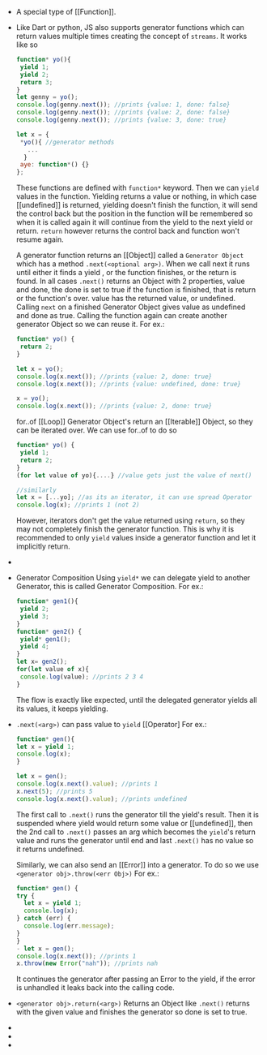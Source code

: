 - A special type of [[Function]].
- Like Dart or python, JS also supports generator functions which can return values multiple times creating the concept of ``streams``.
  It works like so
  ```js
  function* yo(){
   yield 1;
   yield 2;
   return 3;
  }
  let genny = yo();
  console.log(genny.next()); //prints {value: 1, done: false}
  console.log(genny.next()); //prints {value: 2, done: false}
  console.log(genny.next()); //prints {value: 3, done: true}
  
  let x = {
   *yo(){ //generator methods
     ...
    }
   aye: function*() {} 
  };
  ```
  These functions are defined with ``function*`` keyword.  Then we can ``yield`` values in the function. Yielding returns a value or nothing, in which case [[undefined]] is returned, yielding doesn't finish the function, it will send the control back but the position in the function will be remembered so when it is called again it will continue from the yield to the next yield or return. ``return`` however returns the control back and function won't resume again.
  
  A generator function returns an [[Object]] called a ``Generator Object`` which has a method ``.next(<optional arg>)``. When we call next it runs until either it finds a yield , or the function finishes, or the return is found. In all cases ``.next()`` returns an Object with 2 properties, value and done, the done is set to true if the function is finished, that is return or the function's over. value has the returned value, or undefined. 
  Calling ``next`` on a finished Generator Object gives value as undefined and done as true.
  Calling the function again can create another generator Object so we can reuse it.
  For ex.:
  ```js
  function* yo() {
   return 2; 
  }
  
  let x = yo();
  console.log(x.next()); //prints {value: 2, done: true}
  console.log(x.next()); //prints {value: undefined, done: true}
  
  x = yo();
  console.log(x.next()); //prints {value: 2, done: true}
  ```
  
  
  
   for..of [[Loop]]
  Generator Object's return an [[Iterable]] Object, so they can be iterated over. We can use for..of to do so 
  ```js
  function* yo() {
   yield 1;
   return 2;
  }
  (for let value of yo){....} //value gets just the value of next()
  
  //similarly
  let x = [...yo]; //as its an iterator, it can use spread Operator
  console.log(x); //prints 1 (not 2)
  
  ```
  
  However, iterators don't get the value returned using ``return``, so they may not completely finish the generator function. This is why it is recommended to only ``yield`` values inside a generator function and let it implicitly return.
-
- Generator Composition
  Using ``yield*`` we can delegate yield to another Generator, this is called Generator Composition.
  For ex.:
  ```js
  function* gen1(){
   yield 2;
   yield 3;
  }
  function* gen2() {
   yield* gen1();
   yield 4;
  }
  let x= gen2();
  for(let value of x){
   console.log(value); //prints 2 3 4
  }
  ```
  The flow is exactly like expected, until the delegated generator yields all its values, it keeps yielding.
- ``.next(<arg>)`` can pass value to ``yield`` [[Operator]
  For ex.:
  ```js
  function* gen(){
  let x = yield 1;
  console.log(x);
  }
  
  let x = gen();
  console.log(x.next().value); //prints 1 
  x.next(5); //prints 5
  console.log(x.next().value); //prints undefined
  ```
  The first call to ``.next()`` runs the generator till the yield's result. Then it is suspended where yield would return some value or [[undefined]], then the 2nd call to ``.next()`` passes an arg which becomes the ``yield``'s return value and runs the generator until end and last ``.next()`` has no value so it returns undefined.
  
  Similarly, we can also send an [[Error]] into a generator. To do so we use ``<generator obj>.throw(<err Obj>)``
  For ex.:
  ```js
  function* gen() {
  try {
    let x = yield 1;
    console.log(x);
  } catch (err) {
    console.log(err.message);
  }
  }
  - let x = gen();
  console.log(x.next()); //prints 1
  x.throw(new Error("nah")); //prints nah
  ```
  It continues the generator after passing an Error to the yield, if the error is unhandled it leaks back into the calling code.
- ``<generator obj>.return(<arg>)`` Returns an Object like ``.next()`` returns with the given value and finishes the generator so done is set to true.
-
-
-